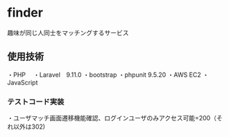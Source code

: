 # finder
趣味が同じ人同士をマッチングするサービス


<h2>使用技術</h2>
・PHP　
・Laravel　9.11.0
・bootstrap
・phpunit 9.5.20
・AWS EC2
・JavaScript


<h3>テストコード実装</h3>
・ユーザマッチ画面遷移機能確認、ログインユーザのみアクセス可能=200（それ以外は302)
